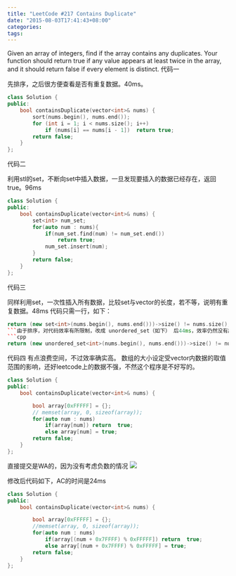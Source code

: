```yaml
---
title: "LeetCode #217 Contains Duplicate"
date: "2015-08-03T17:41:43+08:00"
categories:
tags:
---
```


                                            
Given an array of integers, find if the array contains any duplicates. Your function should return true if any value appears at least twice in the array, and it should return false if every element is distinct.
代码一 

先排序，之后很方便查看是否有重复数据。40ms。


```cpp
class Solution {
public:
    bool containsDuplicate(vector<int>& nums) {
        sort(nums.begin(), nums.end());
        for (int i = 1; i < nums.size(); i++)
            if (nums[i] == nums[i - 1])  return true;
        return false;
    }
};

```

代码二

利用stl的set，不断向set中插入数据，一旦发现要插入的数据已经存在，返回true。96ms

```cpp
class Solution {
public:
    bool containsDuplicate(vector<int>& nums) {
        set<int> num_set;
        for(auto num : nums){
            if(num_set.find(num) != num_set.end())
                return true;
            num_set.insert(num);
        }
        return false;
    }
};
```

代码三

同样利用set，一次性插入所有数据，比较set与vector的长度，若不等，说明有重复数据。48ms
代码只需一行，如下：

```cpp
return (new set<int>(nums.begin(), nums.end()))->size() != nums.size();
```由于排序，对代码效率有所限制，改成 unordered_set（如下） 后44ms，效率仍然没有超过第一个方法。 
```cpp
return (new unordered_set<int>(nums.begin(), nums.end()))->size() != nums.size();

```


代码四
有点浪费空间，不过效率确实高。
数组的大小设定受vector内数据的取值范围的影响，还好leetcode上的数据不强，不然这个程序是不好写的。

```cpp
class Solution { 
public: 
    bool containsDuplicate(vector<int>& nums) {

        bool array[0xFFFFF] = {};
        // memset(array, 0, sizeof(array));
        for(auto num : nums)
            if(array[num]) return  true;
            else array[num] = true;
        return false;
    }
};
```

直接提交是WA的，因为没有考虑负数的情况
![](https://img-blog.csdn.net/20150803182107719?watermark/2/text/aHR0cDovL2Jsb2cuY3Nkbi5uZXQv/font/5a6L5L2T/fontsize/400/fill/I0JBQkFCMA==/dissolve/70/gravity/Center)

修改后代码如下，AC的时间是24ms

```cpp
class Solution {
public:
    bool containsDuplicate(vector<int>& nums) {

        bool array[0xFFFFF] = {};
        //memset(array, 0, sizeof(array));
        for(auto num : nums)
            if(array[(num + 0x7FFFF) % 0xFFFFF]) return  true;
            else array[(num + 0x7FFFF) % 0xFFFFF] = true;
        return false;
    }
};
```





